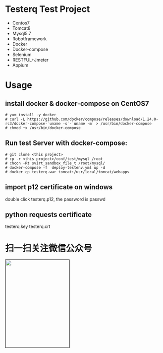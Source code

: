 # Testerq Test Project
- Centos7
- Tomcat8
- Mysql5.7
- Robotframework
- Docker
- Docker-compose
- Selenium
- RESTFUL+Jmeter
- Appium

# Usage
## install docker & docker-compose on CentOS7
```
# yum install -y docker
# curl -L https://github.com/docker/compose/releases/download/1.24.0-rc3/docker-compose-`uname -s`-`uname -m` > /usr/bin/docker-compose
# chmod +x /usr/bin/docker-compose
```

## Run test Server with docker-compose:
```
# git clone <this project>
# cp -r <this project>/conf/test/mysql /root
# chcon -Rt svirt_sandbox_file_t /root/mysql/
# docker-compose -f  deploy-testenv.yml up -d
# docker cp testerq.war tomcat:/usr/local/tomcat/webapps

```

## import p12 certificate on windows
double click testerq.p12, the password is passwd


## python requests certificate
testerq.key
testerq.crt


# 扫一扫关注微信公众号
<img src="https://github.com/ravihuang/pytestprj/blob/master/conf/qrcode.jpg" width="206px" height="283px" style="border: 1px solid black;" />
